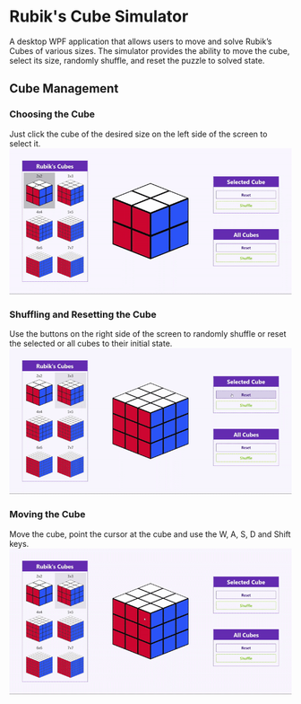 # Rubik's Cube Simulator
A desktop WPF application that allows users to move and solve Rubik’s Cubes of various sizes.
The simulator provides the ability to move the cube, select its size, randomly shuffle, and reset the puzzle to solved state.

## Cube Management
### Choosing the Cube
Just click the cube of the desired size on the left side of the screen to select it.
![ChoosingCube](Resources/Gifs/ChoosingCube.gif)

### Shuffling and Resetting the Cube
Use the buttons on the right side of the screen to randomly shuffle or reset the selected or all cubes to their initial state.
![ShufflingResettingCube](Resources/Gifs/ShufflingResettingCube.gif)

### Moving the Cube
Move the cube, point the cursor at the cube and use the W, A, S, D and Shift keys.
![MovingCube](Resources/Gifs/MovingCube.gif)
